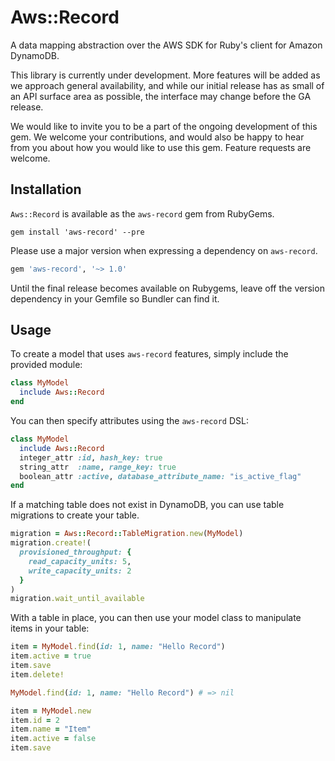 # Aws::Record

A data mapping abstraction over the AWS SDK for Ruby's client for Amazon
DynamoDB.

This library is currently under development. More features will be added as we
approach general availability, and while our initial release has as small of an
API surface area as possible, the interface may change before the GA release.

We would like to invite you to be a part of the ongoing development of this gem.
We welcome your contributions, and would also be happy to hear from you about
how you would like to use this gem. Feature requests are welcome.

## Installation

`Aws::Record` is available as the `aws-record` gem from RubyGems.

```
gem install 'aws-record' --pre
```

Please use a major version when expressing a dependency on `aws-record`.

```ruby
gem 'aws-record', '~> 1.0'
```

Until the final release becomes available on Rubygems, leave off the version
dependency in your Gemfile so Bundler can find it.

## Usage

To create a model that uses `aws-record` features, simply include the provided
module:

```ruby
class MyModel
  include Aws::Record
end
```

You can then specify attributes using the `aws-record` DSL:

```ruby
class MyModel
  include Aws::Record
  integer_attr :id, hash_key: true
  string_attr  :name, range_key: true
  boolean_attr :active, database_attribute_name: "is_active_flag"
end
```

If a matching table does not exist in DynamoDB, you can use table migrations to
create your table.

```ruby
migration = Aws::Record::TableMigration.new(MyModel)
migration.create!(
  provisioned_throughput: {
    read_capacity_units: 5,
    write_capacity_units: 2
  }
)
migration.wait_until_available
```

With a table in place, you can then use your model class to manipulate items in
your table:

```ruby
item = MyModel.find(id: 1, name: "Hello Record")
item.active = true
item.save
item.delete!

MyModel.find(id: 1, name: "Hello Record") # => nil

item = MyModel.new
item.id = 2
item.name = "Item"
item.active = false
item.save
```
